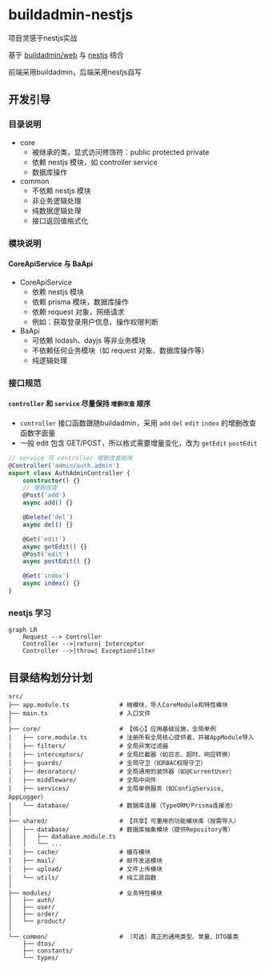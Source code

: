 # buildadmin-nestjs

项目灵感于nestjs实战

基于 [buildadmin/web](https://github.com/build-admin/buildadmin) 与 [nestjs](https://github.com/nestjs/nest) 结合

前端采用buildadmin，后端采用nestjs自写

## 开发引导

### 目录说明

- core
    - 被继承的类，显式访问修饰符：public protected private
    - 依赖 nestjs 模块，如 controller service
    - 数据库操作
- common
    - 不依赖 nestjs 模块
    - 非业务逻辑处理
    - 纯数据逻辑处理
    - 接口返回值格式化

### 模块说明

#### CoreApiService 与 BaApi

- CoreApiService
    - 依赖 nestjs 模块
    - 依赖 prisma 模块，数据库操作
    - 依赖 request 对象，网络请求
    - 例如：获取登录用户信息、操作权限判断
- BaApi
    - 可依赖 lodash、dayjs 等非业务模块
    - 不依赖任何业务模块（如 request 对象、数据库操作等）
    - 纯逻辑处理

### 接口规范

#### `controller` 和 `service` 尽量保持 `增删改查` 顺序

+ `controller` 接口函数跟随buildadmin，采用 `add` `del` `edit` `index` 的增删改查函数字面量
+ 一般 edit 包含 GET/POST，所以格式需要增量变化，改为 `getEdit` `postEdit`

```ts
// service 同 controller 增删改查顺序
@Controller('admin/auth.admin')
export class AuthAdminController {
    constructor() {}
    // 增删改查
    @Post('add')
    async add() {}

    @Delete('del')
    async del() {}

    @Get('edit')
    async getEdit() {}
    @Post('edit')
    async postEdit() {}

    @Get('index')
    async index() {}
}
```

### nestjs 学习


```graph
graph LR
    Request --> Controller
    Controller -->|return| Interceptor
    Controller -->|throw| ExceptionFilter
```

## 目录结构划分计划

```
src/
├── app.module.ts              # 根模块，导入CoreModule和特性模块
├── main.ts                    # 入口文件
│
├── core/                      # 【核心】应用基础设施，全局单例
│   ├── core.module.ts         # 注册所有全局核心提供者，并被AppModule导入
│   ├── filters/               # 全局异常过滤器
│   ├── interceptors/          # 全局拦截器（如日志、超时、响应转换）
│   ├── guards/                # 全局守卫（如RBAC权限守卫）
│   ├── decorators/            # 全局通用的装饰器（如@CurrentUser）
│   ├── middleware/            # 全局中间件
│   ├── services/              # 全局单例服务（如ConfigService, AppLogger）
│   └── database/              # 数据库连接（TypeORM/Prisma连接池）
│
├── shared/                    # 【共享】可重用的功能模块库（按需导入）
│   ├── database/              # 数据库抽象模块（提供Repository等）
│   │   ├── database.module.ts
│   │   └── ...
│   ├── cache/                 # 缓存模块
│   ├── mail/                  # 邮件发送模块
│   ├── upload/                # 文件上传模块
│   └── utils/                 # 纯工具函数
│
├── modules/                   # 业务特性模块
│   ├── auth/
│   ├── user/
│   ├── order/
│   └── product/
│
└── common/                    # （可选）真正的通用类型、常量、DTO基类
    ├── dtos/
    ├── constants/
    └── types/
```